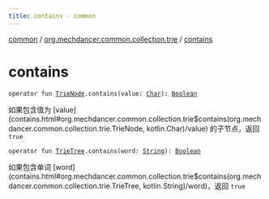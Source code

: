 ```yaml
---
title: contains - common
---
```


[common](../index.html) / [org.mechdancer.common.collection.trie](index.html) / [contains](./contains.html)

# contains

`operator fun `[`TrieNode`](-trie-node/index.html)`.contains(value: `[`Char`](https://kotlinlang.org/api/latest/jvm/stdlib/kotlin/-char/index.html)`): `[`Boolean`](https://kotlinlang.org/api/latest/jvm/stdlib/kotlin/-boolean/index.html)

如果包含值为 [value](contains.html#org.mechdancer.common.collection.trie$contains(org.mechdancer.common.collection.trie.TrieNode, kotlin.Char)/value) 的子节点，返回 `true`

`operator fun `[`TrieTree`](-trie-tree/index.html)`.contains(word: `[`String`](https://kotlinlang.org/api/latest/jvm/stdlib/kotlin/-string/index.html)`): `[`Boolean`](https://kotlinlang.org/api/latest/jvm/stdlib/kotlin/-boolean/index.html)

如果包含单词 [word](contains.html#org.mechdancer.common.collection.trie$contains(org.mechdancer.common.collection.trie.TrieTree, kotlin.String)/word)，返回 `true`

